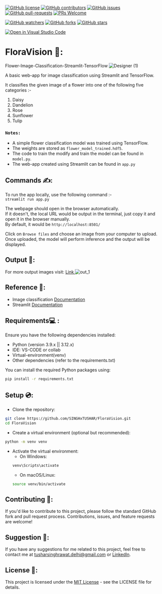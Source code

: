 [![GitHub license](https://img.shields.io/github/license/SINGHxTUSHAR/FloraVision.svg)](https://github.com/SINGHxTUSHAR/FloraVision/blob/master/LICENSE)
[![GitHub contributors](https://img.shields.io/github/contributors/SINGHxTUSHAR/FloraVision.svg)](https://GitHub.com/SINGHxTUSHAR/FloraVision/graphs/contributors/)
[![GitHub issues](https://img.shields.io/github/issues/SINGHxTUSHAR/FloraVision.svg)](https://GitHub.com/SINGHxTUSHAR/FloraVision/issues/)
[![GitHub pull-requests](https://img.shields.io/github/issues-pr/SINGHxTUSHAR/FloraVision.svg)](https://GitHub.com/SINGHxTUSHAR/FloraVision/pulls/)
[![PRs Welcome](https://img.shields.io/badge/PRs-welcome-brightgreen.svg?style=flat-square)](http://makeapullrequest.com)


[![GitHub watchers](https://img.shields.io/github/watchers/SINGHxTUSHAR/FloraVision.svg?style=social&label=Watch&maxAge=2592000)](https://GitHub.com/SINGHxTUSHAR/FloraVision/watchers/)
[![GitHub forks](https://img.shields.io/github/forks/SINGHxTUSHAR/FloraVision.svg?style=social&label=Fork&maxAge=2592000)](https://GitHub.com/SINGHxTUSHAR/FloraVision/network/)
[![GitHub stars](https://img.shields.io/github/stars/SINGHxTUSHAR/FloraVision.svg?style=social&label=Star&maxAge=2592000)](https://GitHub.com/SINGHxTUSHAR/FloraVision/stargazers/)

[![Open in Visual Studio Code](https://img.shields.io/static/v1?logo=visualstudiocode&label=&message=Open%20in%20Visual%20Studio%20Code&labelColor=2c2c32&color=007acc&logoColor=007acc)](https://open.vscode.dev/SINGHxTUSHAR/FloraVision)


# FloraVision 🌷:
Flower-Image-Classification-Streamlit-TensorFlow
![Designer (1)](https://github.com/SINGHxTUSHAR/FloraVision/assets/113624520/9cd300a2-cb1b-4f63-bf3c-8d72428bd6e4)

A basic web-app for image classification using Streamlit and TensorFlow.

It classifies the given image of a flower into one of the following five categories :-  
1. Daisy
2. Dandelion
3. Rose
4. Sunflower
5. Tulip

### `Notes:`
* A simple flower classification model was trained using TensorFlow.  
* The weights are stored as `flower_model_trained.hdf5`.  
* The code to train the modify and train the model can be found in `model.py`.  
* The web-app created using Streamlit can be found in `app.py`

## Commands ✍️:

To run the app locally, use the following command :-  
`streamlit run app.py`  

The webpage should open in the browser automatically.  
If it doesn't, the local URL would be output in the terminal, just copy it and open it in the browser manually.  
By default, it would be `http://localhost:8501/`  

Click on `Browse files` and choose an image from your computer to upload.  
Once uploaded, the model will perform inference and the output will be displayed.  

## Output 📁:
For more output images visit: <a href="https://github.com/SINGHxTUSHAR/FloraVision/tree/main/Output"> Link </a>
![out_1](https://github.com/SINGHxTUSHAR/FloraVision/assets/113624520/26275ee5-63f1-4c22-bdc9-0f77b4ccd368)


## Reference 🧧:
* Image classification <a href="https://www.tensorflow.org/tutorials/images/classification"> Documentation </a>
* Streamlit <a href="https://docs.streamlit.io/"> Documentation </a>

## Requirements💻 :

Ensure you have the following dependencies installed:

- Python (version 3.9.x || 3.12.x)
- IDE: VS-CODE or collab
- Virtual-environment(venv)
- Other dependencies (refer to the requirements.txt)

You can install the required Python packages using:

```bash
pip install -r requirements.txt
```

## Setup 💿:

- Clone the repository:
```bash
git clone https://github.com/SINGHxTUSHAR/FloraVision.git
cd FloraVision
```
- Create a virtual environment (optional but recommended):
```bash
python -m venv venv
```
- Activate the virtual environment:
  - On Windows:
   ```bash
   venv\Scripts\activate
   ```
  - On macOS/Linux:
  ```bash
  source venv/bin/activate
  ```

## Contributing 📌:
If you'd like to contribute to this project, please follow the standard GitHub fork and pull request process. Contributions, issues, and feature requests are welcome!

## Suggestion 🚀: 
If you have any suggestions for me related to this project, feel free to contact me at tusharsinghrawat.delhi@gmail.com or <a href="https://www.linkedin.com/in/singhxtushar/">LinkedIn</a>.

## License 📝:
This project is licensed under the <a href="https://github.com/SINGHxTUSHAR/FloraVision/blob/main/LICENSE">MIT License</a> - see the LICENSE file for details.
